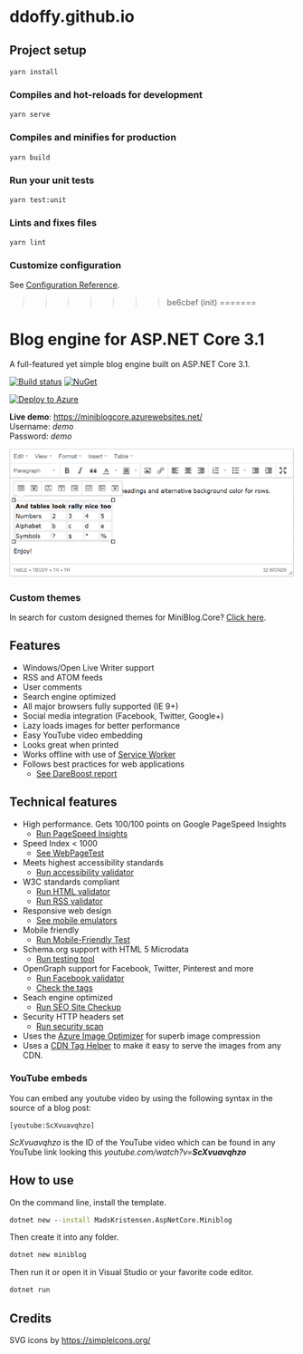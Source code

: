 # ddoffy.github.io

## Project setup
```
yarn install
```

### Compiles and hot-reloads for development
```
yarn serve
```

### Compiles and minifies for production
```
yarn build
```

### Run your unit tests
```
yarn test:unit
```

### Lints and fixes files
```
yarn lint
```

### Customize configuration
See [Configuration Reference](https://cli.vuejs.org/config/).
>>>>>>> be6cbef (init)
=======
# Blog engine for ASP.NET Core 3.1

A full-featured yet simple blog engine built on ASP.NET Core 3.1.

[![Build status](https://ci.appveyor.com/api/projects/status/lwjrlpvmhg50wwbs?svg=true)](https://ci.appveyor.com/project/madskristensen/miniblog-core)
[![NuGet](https://img.shields.io/nuget/v/MadsKristensen.AspNetCore.Miniblog.svg)](https://nuget.org/packages/MadsKristensen.AspNetCore.Miniblog/)

[![Deploy to Azure](http://azuredeploy.net/deploybutton.png)](https://azuredeploy.net/)

**Live demo**: <https://miniblogcore.azurewebsites.net/>  
Username: *demo*  
Password: *demo*

![Editor](art/editor.png)

### Custom themes
In search for custom designed themes for MiniBlog.Core? [Click here](https://francis.bio/miniblog-themes/).

## Features
- Windows/Open Live Writer support
- RSS and ATOM feeds
- User comments
- Search engine optimized
- All major browsers fully supported (IE 9+)
- Social media integration (Facebook, Twitter, Google+)
- Lazy loads images for better performance
- Easy YouTube video embedding
- Looks great when printed
- Works offline with use of [Service Worker](https://developers.google.com/web/fundamentals/primers/service-workers/)
- Follows best practices for web applications
  - [See DareBoost report](https://www.dareboost.com/en/report/59e928f10cf224d151dfbe2d)

## Technical features
- High performance. Gets 100/100 points on Google PageSpeed Insights 
  - [Run PageSpeed Insights](https://developers.google.com/speed/pagespeed/insights/?url=https%3A%2F%2Fminiblogcore.azurewebsites.net%2F)
- Speed Index < 1000
  - [See WebPageTest](http://www.webpagetest.org/result/170928_1R_cf91bb2d800cc389821c5cfa7e353f0d/) 
- Meets highest accessibility standards 
  - [Run accessibility validator](http://wave.webaim.org/report#/https://miniblogcore.azurewebsites.net/)
- W3C standards compliant 
  - [Run HTML validator](https://html5.validator.nu/?doc=https%3A%2F%2Fminiblogcore.azurewebsites.net%2F)
  - [Run RSS validator](https://validator.w3.org/feed/check.cgi?url=https%3A%2F%2Fminiblogcore.azurewebsites.net%2Ffeed%2Frss%2F)
- Responsive web design
  - [See mobile emulators](https://www.responsinator.com/?url=https%3A%2F%2Fminiblogcore.azurewebsites.net%2F)
- Mobile friendly
  - [Run Mobile-Friendly Test](https://search.google.com/test/mobile-friendly?id=i4i-jw3VafvYnjcyHt4jgg)
- Schema.org support with HTML 5 Microdata 
  - [Run testing tool](https://search.google.com/structured-data/testing-tool#url=https%3A%2F%2Fminiblogcore.azurewebsites.net%2F)
- OpenGraph support for Facebook, Twitter, Pinterest and more
  - [Run Facebook validator](https://developers.facebook.com/tools/debug/sharing/?q=https%3A%2F%2Fminiblogcore.azurewebsites.net%2F)
  - [Check the tags](http://opengraphcheck.com/result.php?url=https%3A%2F%2Fminiblogcore.azurewebsites.net%2F#.WdhRDjBlB3g)
- Seach engine optimized
  - [Run SEO Site Checkup](https://seositecheckup.com/seo-audit/miniblogcore.azurewebsites.net)
- Security HTTP headers set
  - [Run security scan](https://securityheaders.io/?q=https%3A%2F%2Fminiblogcore.azurewebsites.net%2F&hide=on&followRedirects=on)
- Uses the [Azure Image Optimizer](https://github.com/madskristensen/ImageOptimizerWebJob) for superb image compression
- Uses a [CDN Tag Helper](https://github.com/madskristensen/WebEssentials.AspNetCore.CdnTagHelpers) to make it easy to serve the images from any CDN.

### YouTube embeds
You can embed any youtube video by using the following syntax in the source of a blog post:

```
[youtube:ScXvuavqhzo]
```

*ScXvuavqhzo* is the ID of the YouTube video which can be found in any YouTube link looking this *youtube.com/watch?v=**ScXvuavqhzo***

## How to use
On the command line, install the template.

```cmd
dotnet new --install MadsKristensen.AspNetCore.Miniblog
```

Then create it into any folder.

```cmd
dotnet new miniblog
```

Then run it or open it in Visual Studio or your favorite code editor.

```cmd
dotnet run
```

## Credits
SVG icons by <https://simpleicons.org/>
